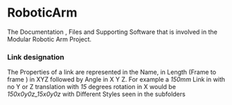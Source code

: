 # RoboticArm
The Documentation , Files and Supporting Software that is involved in the Modular Robotic Arm Project.
### Link designation
The Properties of a link are represented in the Name, in Length (Frame to frame ) in XYZ followed by Angle in X Y Z.
For example a _150mm_ Link in  with no Y or Z translation  with _15_ degrees rotation in X would be _150x0y0z_15x0y0z_ with Different Styles seen in the subfolders 
